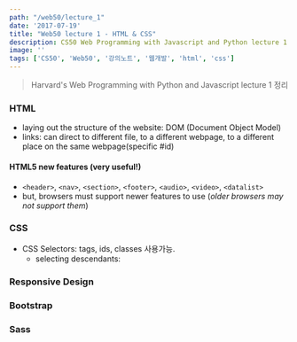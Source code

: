 ```yaml
---
path: "/web50/lecture_1"
date: '2017-07-19'
title: "Web50 lecture 1 - HTML & CSS"
description: CS50 Web Programming with Javascript and Python lecture 1 정리
image: ''
tags: ['CS50', 'Web50', '강의노트', '웹개발', 'html', 'css']
---
```

> Harvard's Web Programming with Python and Javascript lecture 1 정리

### HTML
- laying out the structure of the website: DOM (Document Object Model)
- links: can direct to different file, to a different webpage, to a different place on the same webpage(specific #id)

#### HTML5 new features (very useful!)
- `<header>`, `<nav>`, `<section>`, `<footer>`, `<audio>`, `<video>`, `<datalist>`
- but, browsers must support newer features to use (_older browsers may not support them_)

### CSS
- CSS Selectors: tags, ids, classes 사용가능.
    - selecting descendants:

### Responsive Design

### Bootstrap

### Sass
